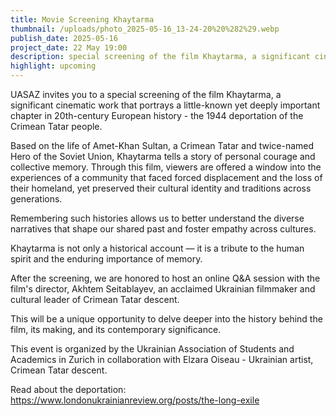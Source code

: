 ```yaml
---
title: Movie Screening Khaytarma
thumbnail: /uploads/photo_2025-05-16_13-24-20%20%282%29.webp
publish_date: 2025-05-16
project_date: 22 May 19:00
description: special screening of the film Khaytarma, a significant cinematic work that portrays a little-known yet deeply important chapter in 20th-century European history - the 1944 deportation of the Crimean Tatar people
highlight: upcoming
---
```

UASAZ invites you to a special screening of the film Khaytarma, a significant cinematic work that portrays a little-known yet deeply important chapter in 20th-century European history - the 1944 deportation of the Crimean Tatar people.

Based on the life of Amet-Khan Sultan, a Crimean Tatar and twice-named  Hero of the Soviet Union, Khaytarma tells a story of personal courage and collective memory. Through this film, viewers are offered a window into the experiences of a community that faced forced displacement and the loss of their homeland, yet preserved their cultural identity and traditions across generations.

Remembering such histories allows us to better understand the diverse narratives that shape our shared past and foster empathy across cultures.

Khaytarma is not only a historical account — it is a tribute to the human spirit and the enduring importance of memory.

After the screening, we are honored to host an online Q&A session with the film's director, Akhtem Seitablayev, an acclaimed Ukrainian filmmaker and cultural leader of Crimean Tatar descent.

This will be a unique opportunity to delve deeper into the history behind the film, its making, and its contemporary significance.

This event is organized by the Ukrainian Association of Students and Academics in Zurich in collaboration with Elzara Oiseau - Ukrainian artist, Crimean Tatar descent.

Read about the deportation: [https://www.londonukrainianreview.org/posts/the-long-exile ](https://www.londonukrainianreview.org/posts/the-long-exile)
